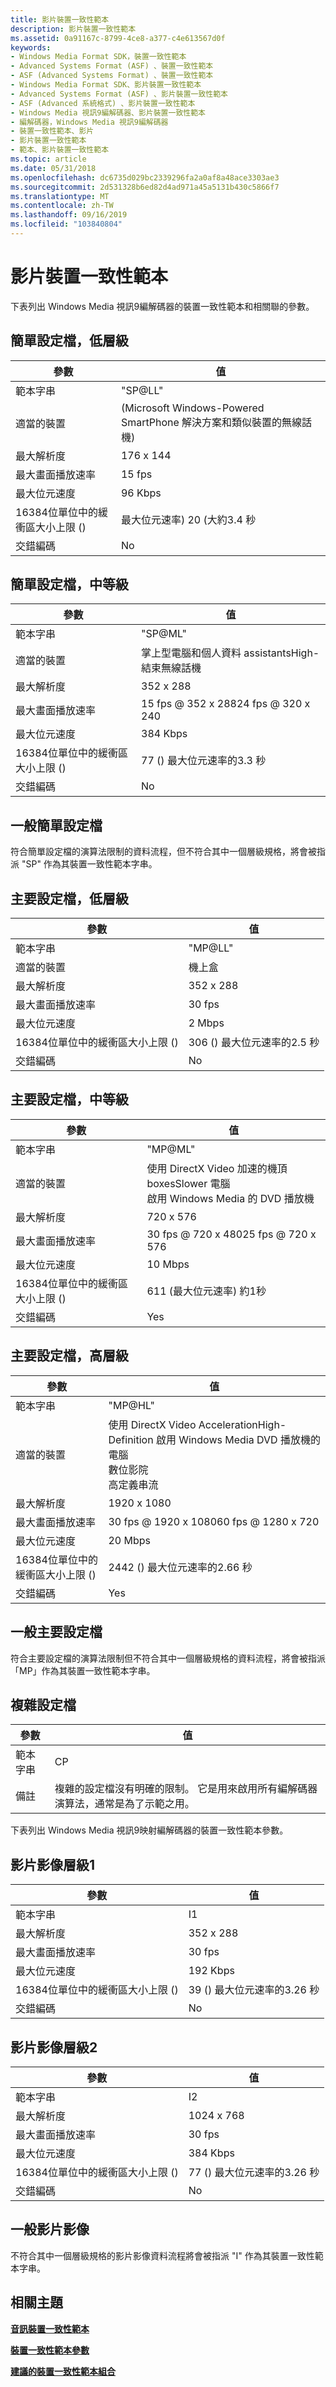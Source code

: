 ```yaml
---
title: 影片裝置一致性範本
description: 影片裝置一致性範本
ms.assetid: 0a91167c-8799-4ce8-a377-c4e613567d0f
keywords:
- Windows Media Format SDK，裝置一致性範本
- Advanced Systems Format (ASF) 、裝置一致性範本
- ASF (Advanced Systems Format) 、裝置一致性範本
- Windows Media Format SDK、影片裝置一致性範本
- Advanced Systems Format (ASF) 、影片裝置一致性範本
- ASF (Advanced 系統格式) 、影片裝置一致性範本
- Windows Media 視訊9編解碼器、影片裝置一致性範本
- 編解碼器，Windows Media 視訊9編解碼器
- 裝置一致性範本、影片
- 影片裝置一致性範本
- 範本、影片裝置一致性範本
ms.topic: article
ms.date: 05/31/2018
ms.openlocfilehash: dc6735d029bc2339296fa2a0af8a48ace3303ae3
ms.sourcegitcommit: 2d531328b6ed82d4ad971a45a5131b430c5866f7
ms.translationtype: MT
ms.contentlocale: zh-TW
ms.lasthandoff: 09/16/2019
ms.locfileid: "103840804"
---
```

# <a name="video-device-conformance-templates"></a>影片裝置一致性範本

下表列出 Windows Media 視訊9編解碼器的裝置一致性範本和相關聯的參數。

## <a name="simple-profile-low-level"></a>簡單設定檔，低層級



| 參數                                | 值                                                                                 |
|------------------------------------------|---------------------------------------------------------------------------------------|
| 範本字串                          | "SP@LL"                                                                               |
| 適當的裝置                      |  (Microsoft Windows-Powered SmartPhone 解決方案和類似裝置的無線話機)  |
| 最大解析度                       | 176 x 144                                                                             |
| 最大畫面播放速率                       | 15 fps                                                                                |
| 最大位元速度                         | 96 Kbps                                                                               |
| 16384位單位中的緩衝區大小上限 ()  | 最大位元速率) 20 (大約3.4 秒                                            |
| 交錯編碼                      | No                                                                                    |



 

## <a name="simple-profile-medium-level"></a>簡單設定檔，中等級



| 參數                                | 值                                                                                |
|------------------------------------------|--------------------------------------------------------------------------------------|
| 範本字串                          | "SP@ML"                                                                              |
| 適當的裝置                      | 掌上型電腦和個人資料 assistantsHigh-結束無線話機<br/> |
| 最大解析度                       | 352 x 288                                                                            |
| 最大畫面播放速率                       | 15 fps @ 352 x 28824 fps @ 320 x 240<br/>                                      |
| 最大位元速度                         | 384 Kbps                                                                             |
| 16384位單位中的緩衝區大小上限 ()  | 77 () 最大位元速率的3.3 秒                                           |
| 交錯編碼                      | No                                                                                   |



 

## <a name="generic-simple-profile"></a>一般簡單設定檔

符合簡單設定檔的演算法限制的資料流程，但不符合其中一個層級規格，將會被指派 "SP" 作為其裝置一致性範本字串。

## <a name="main-profile-low-level"></a>主要設定檔，低層級



| 參數                                | 值                                       |
|------------------------------------------|---------------------------------------------|
| 範本字串                          | "MP@LL"                                     |
| 適當的裝置                      | 機上盒                               |
| 最大解析度                       | 352 x 288                                   |
| 最大畫面播放速率                       | 30 fps                                      |
| 最大位元速度                         | 2 Mbps                                      |
| 16384位單位中的緩衝區大小上限 ()  | 306 () 最大位元速率的2.5 秒 |
| 交錯編碼                      | No                                          |



 

## <a name="main-profile-medium-level"></a>主要設定檔，中等級



| 參數                                | 值                                                                                                                  |
|------------------------------------------|------------------------------------------------------------------------------------------------------------------------|
| 範本字串                          | "MP@ML"                                                                                                                |
| 適當的裝置                      | 使用 DirectX Video 加速的機頂 boxesSlower 電腦<br/> 啟用 Windows Media 的 DVD 播放機<br/> |
| 最大解析度                       | 720 x 576                                                                                                              |
| 最大畫面播放速率                       | 30 fps @ 720 x 48025 fps @ 720 x 576<br/>                                                                        |
| 最大位元速度                         | 10 Mbps                                                                                                                |
| 16384位單位中的緩衝區大小上限 ()  | 611 (最大位元速率) 約1秒                                                                               |
| 交錯編碼                      | Yes                                                                                                                    |



 

## <a name="main-profile-high-level"></a>主要設定檔，高層級



| 參數                                | 值                                                                                                                                                                 |
|------------------------------------------|-----------------------------------------------------------------------------------------------------------------------------------------------------------------------|
| 範本字串                          | "MP@HL"                                                                                                                                                               |
| 適當的裝置                      | 使用 DirectX Video AccelerationHigh-Definition 啟用 Windows Media DVD 播放機的電腦<br/> 數位影院<br/> 高定義串流<br/> |
| 最大解析度                       | 1920 x 1080                                                                                                                                                           |
| 最大畫面播放速率                       | 30 fps @ 1920 x 108060 fps @ 1280 x 720<br/>                                                                                                                    |
| 最大位元速度                         | 20 Mbps                                                                                                                                                               |
| 16384位單位中的緩衝區大小上限 ()  | 2442 () 最大位元速率的2.66 秒                                                                                                                         |
| 交錯編碼                      | Yes                                                                                                                                                                   |



 

## <a name="generic-main-profile"></a>一般主要設定檔

符合主要設定檔的演算法限制但不符合其中一個層級規格的資料流程，將會被指派「MP」作為其裝置一致性範本字串。

## <a name="complex-profile"></a>複雜設定檔



| 參數       | 值                                                                                                                                  |
|-----------------|----------------------------------------------------------------------------------------------------------------------------------------|
| 範本字串 | CP                                                                                                                                   |
| 備註         | 複雜的設定檔沒有明確的限制。 它是用來啟用所有編解碼器演算法，通常是為了示範之用。 |



 

下表列出 Windows Media 視訊9映射編解碼器的裝置一致性範本參數。

## <a name="video-image-level-1"></a>影片影像層級1



| 參數                                | 值                                       |
|------------------------------------------|---------------------------------------------|
| 範本字串                          | I1                                        |
| 最大解析度                       | 352 x 288                                   |
| 最大畫面播放速率                       | 30 fps                                      |
| 最大位元速度                         | 192 Kbps                                    |
| 16384位單位中的緩衝區大小上限 ()  | 39 () 最大位元速率的3.26 秒 |
| 交錯編碼                      | No                                          |



 

## <a name="video-image-level-2"></a>影片影像層級2



| 參數                                | 值                                       |
|------------------------------------------|---------------------------------------------|
| 範本字串                          | I2                                        |
| 最大解析度                       | 1024 x 768                                  |
| 最大畫面播放速率                       | 30 fps                                      |
| 最大位元速度                         | 384 Kbps                                    |
| 16384位單位中的緩衝區大小上限 ()  | 77 () 最大位元速率的3.26 秒 |
| 交錯編碼                      | No                                          |



 

## <a name="generic-video-image"></a>一般影片影像

不符合其中一個層級規格的影片影像資料流程將會被指派 "I" 作為其裝置一致性範本字串。

## <a name="related-topics"></a>相關主題

<dl> <dt>

[**音訊裝置一致性範本**](audio-device-conformance-templates.md)
</dt> <dt>

[**裝置一致性範本參數**](device-conformance-template-parameters.md)
</dt> <dt>

[**建議的裝置一致性範本組合**](recommended-device-conformance-template-combinations.md)
</dt> </dl>

 

 





